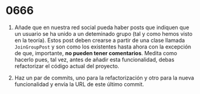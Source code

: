# 0666

1. Añade que en nuestra red social pueda haber posts que indiquen que un usuario se ha unido a un deteminado grupo (tal y como hemos visto en la teoría). Estos post deben crearse a partir de una clase llamada `JoinGroupPost` y son como los existentes hasta ahora con la excepción de que, importante, __no pueden tener comentarios__. Medita como hacerlo pues, tal vez, antes de añadir esta funcionalidad, debas refactorizar el código actual del proyecto.

2. Haz un par de commits, uno para la refactorización y otro para la nueva funcionalidad y envía la URL de este último commit.
